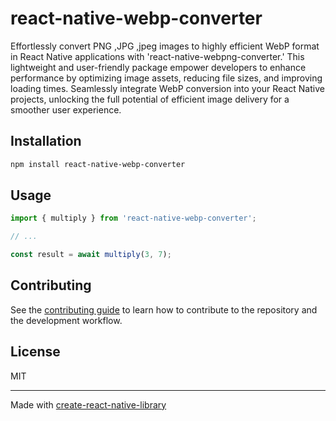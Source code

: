 # react-native-webp-converter

Effortlessly convert PNG ,JPG ,jpeg  images to highly efficient WebP format in React Native applications with 'react-native-webpng-converter.' This lightweight and user-friendly package empower developers to enhance performance by optimizing image assets, reducing file sizes, and improving loading times. Seamlessly integrate WebP conversion into your React Native projects, unlocking the full potential of efficient image delivery for a smoother user experience.

## Installation

```sh
npm install react-native-webp-converter
```

## Usage

```js
import { multiply } from 'react-native-webp-converter';

// ...

const result = await multiply(3, 7);
```

## Contributing

See the [contributing guide](CONTRIBUTING.md) to learn how to contribute to the repository and the development workflow.

## License

MIT

---

Made with [create-react-native-library](https://github.com/callstack/react-native-builder-bob)

